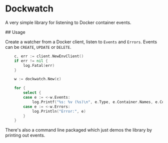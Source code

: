 # Dockwatch

A very simple library for listening to Docker container events.

## Usage

Create a watcher from a Docker client, listen to `Events` and `Errors`. Events can be `CREATE`, `UPDATE` or `DELETE`.

```go
    c, err := client.NewEnvClient()
    if err != nil {
        log.Fatal(err)
    }

    w := dockwatch.New(c)

    for {
        select {
        case e := <-w.Events:
            log.Printf("%s: %v (%s)\n", e.Type, e.Container.Names, e.Container.ID)
        case e := <-w.Errors:
            log.Println("Error:", e)
        }
    }
```

There's also a command line packaged which just demos the library by printing out events.

